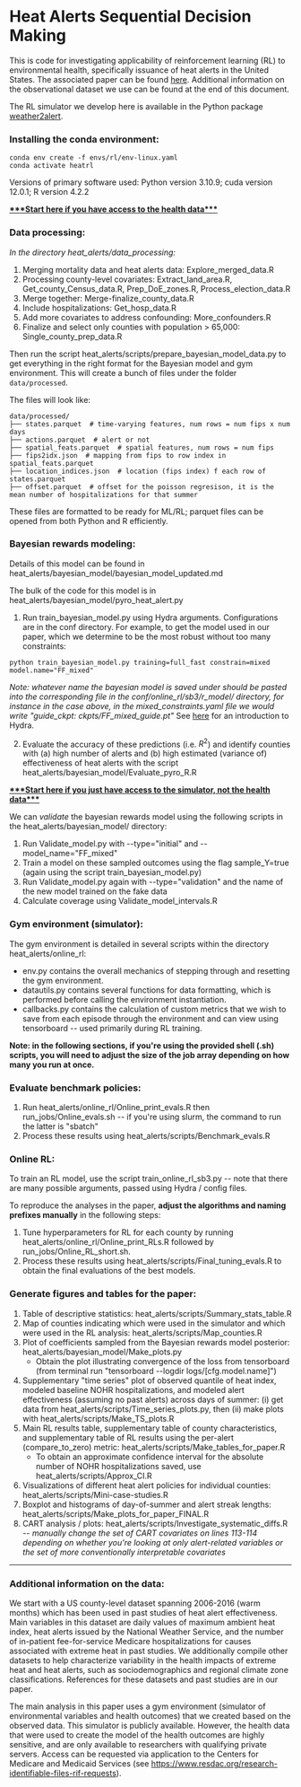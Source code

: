 # Heat Alerts Sequential Decision Making 

This is code for investigating applicability of reinforcement learning (RL) to environmental health, specifically issuance of heat alerts in the United States. The associated paper can be found [here](https://arxiv.org/abs/2312.14196). Additional information on the observational dataset we use can be found at the end of this document.

The RL simulator we develop here is available in the Python package [weather2alert](https://github.com/NSAPH-Projects/weather2alert).

### Installing the conda environment:
```
conda env create -f envs/rl/env-linux.yaml
conda activate heatrl
```

Versions of primary software used: Python version 3.10.9; cuda version 12.0.1; R version 4.2.2

<ins>**\*\*\*Start here if you have access to the health data\*\*\***</ins>

### Data processing:
*In the directory heat_alerts/data_processing:*
1. Merging mortality data and heat alerts data: Explore_merged_data.R
2. Processing county-level covariates: Extract_land_area.R, Get_county_Census_data.R, Prep_DoE_zones.R, Process_election_data.R
3. Merge together: Merge-finalize_county_data.R
4. Include hospitalizations: Get_hosp_data.R
5. Add more covariates to address confounding: More_confounders.R
6. Finalize and select only counties with population > 65,000: Single_county_prep_data.R

Then run the script heat_alerts/scripts/prepare_bayesian_model_data.py to get everything in the right format for the Bayesian model and gym environment. This will create a bunch of files under the folder `data/processed`. 

The files will look like:

```
data/processed/
├── states.parquet  # time-varying features, num rows = num fips x num days
├── actions.parquet  # alert or not
├── spatial_feats.parquet  # spatial features, num rows = num fips 
├── fips2idx.json  # mapping from fips to row index in spatial_feats.parquet
├── location_indices.json  # location (fips index) f each row of states.parquet
├── offset.parquet  # offset for the poisson regresison, it is the mean number of hospitalizations for that summer
```
These files are formatted to be ready for ML/RL; parquet files can be opened from both Python and R efficiently.

### Bayesian rewards modeling:

Details of this model can be found in heat_alerts/bayesian_model/bayesian_model_updated.md

The bulk of the code for this model is in heat_alerts/bayesian_model/pyro_heat_alert.py

1. Run train_bayesian_model.py using Hydra arguments. Configurations are in the conf directory. For example, to get the model used in our paper, which we determine to be the most robust without too many constraints:
```
python train_bayesian_model.py training=full_fast constrain=mixed model.name="FF_mixed"
```
*Note: whatever name the bayesian model is saved under should be pasted into the corresponding file in the conf/online_rl/sb3/r_model/ directory, for instance in the case above, in the mixed_constraints.yaml file we would write "guide_ckpt: ckpts/FF_mixed_guide.pt"*
See [here](https://hydra.cc/docs/intro/) for an introduction to Hydra. <br>

2. Evaluate the accuracy of these predictions (i.e. $R^2$) and identify counties with (a) high number of alerts and (b) high estimated (variance of) effectiveness of heat alerts with the script heat_alerts/bayesian_model/Evaluate_pyro_R.R

<ins>**\*\*\*Start here if you just have access to the simulator, not the health data\*\*\***</ins>

We can *validate* the bayesian rewards model using the following scripts in the heat_alerts/bayesian_model/ directory:
1. Run Validate_model.py with --type="initial" and --model_name="FF_mixed"
2. Train a model on these sampled outcomes using the flag sample_Y=true (again using the script train_bayesian_model.py)
3. Run Validate_model.py again with --type="validation" and the name of the new model trained on the fake data
4. Calculate coverage using Validate_model_intervals.R

### Gym environment (simulator):

The gym environment is detailed in several scripts within the directory heat_alerts/online_rl:
 * env.py contains the overall mechanics of stepping through and resetting the gym environment.
 * datautils.py contains several functions for data formatting, which is performed before calling the environment instantiation.
 * callbacks.py contains the calculation of custom metrics that we wish to save from each episode through the environment and can view using tensorboard -- used primarily during RL training.

**Note: in the following sections, if you're using the provided shell (.sh) scripts, you will need to adjust the size of the job array depending on how many you run at once.**

### Evaluate benchmark policies:

1. Run heat_alerts/online_rl/Online_print_evals.R then run_jobs/Online_evals.sh -- if you're using slurm, the command to run the latter is "sbatch"
2. Process these results using heat_alerts/scripts/Benchmark_evals.R

### Online RL:
To train an RL model, use the script train_online_rl_sb3.py -- note that there are many possible arguments, passed using Hydra / config files. 

To reproduce the analyses in the paper, **adjust the algorithms and naming prefixes manually** in the following steps:
1. Tune hyperparameters for RL for each county by running heat_alerts/online_rl/Online_print_RLs.R followed by run_jobs/Online_RL_short.sh.
2. Process these results using heat_alerts/scripts/Final_tuning_evals.R to obtain the final evaluations of the best models.

### Generate figures and tables for the paper:
1. Table of descriptive statistics: heat_alerts/scripts/Summary_stats_table.R
2. Map of counties indicating which were used in the simulator and which were used in the RL analysis: heat_alerts/scripts/Map_counties.R
3. Plot of coefficients sampled from the Bayesian rewards model posterior: heat_alerts/bayesian_model/Make_plots.py
   - Obtain the plot illustrating convergence of the loss from tensorboard (from terminal run "tensorboard --logdir logs/\[cfg.model.name\]")
4. Supplementary "time series" plot of observed quantile of heat index, modeled baseline NOHR hospitalizations, and modeled alert effectiveness (assuming no past alerts) across days of summer: (i) get data from heat_alerts/scripts/Time_series_plots.py, then (ii) make plots with heat_alerts/scripts/Make_TS_plots.R
5. Main RL results table, supplementary table of county characteristics, and supplementary table of RL results using the per-alert (compare_to_zero) metric: heat_alerts/scripts/Make_tables_for_paper.R
   - To obtain an approximate confidence interval for the absolute number of NOHR hospitalizations saved, use heat_alerts/scripts/Approx_CI.R
6. Visualizations of different heat alert policies for individual counties: heat_alerts/scripts/Mini-case-studies.R
7. Boxplot and histograms of day-of-summer and alert streak lengths: heat_alerts/scripts/Make_plots_for_paper_FINAL.R
8. CART analysis / plots: heat_alerts/scripts/Investigate_systematic_diffs.R -- *manually change the set of CART covariates on lines 113-114 depending on whether you're looking at only alert-related variables or the set of more conventionally interpretable covariates*

****

### Additional information on the data:

We start with a US county-level dataset spanning 2006-2016 (warm months) which has been used in past studies of heat alert effectiveness. Main variables in this dataset are daily values of maximum ambient heat index, heat alerts issued by the National Weather Service, and the number of in-patient fee-for-service Medicare hospitalizations for causes associated with extreme heat in past studies. We additionally compile other datasets to help characterize variability in the health impacts of extreme heat and heat alerts, such as sociodemographics and regional climate zone classifications. References for these datasets and past studies are in our paper.

The main analysis in this paper uses a gym environment (simulator of environmental variables and health outcomes) that we created based on the observed data. This simulator is publicly available. However, the health data that were used to create the model of the health outcomes are highly sensitive, and are only available to researchers with qualifying private servers. Access can be requested via application to the Centers for Medicare and Medicaid Services (see https://www.resdac.org/research-identifiable-files-rif-requests). 

